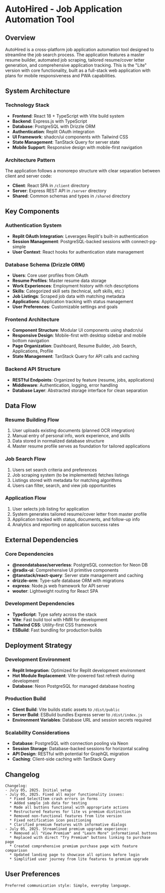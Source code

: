 # AutoHired - Job Application Automation Tool

## Overview

AutoHired is a cross-platform job application automation tool designed to streamline the job search process. The application features a master resume builder, automated job scraping, tailored resume/cover letter generation, and comprehensive application tracking. This is the "Lite" version with core functionality, built as a full-stack web application with plans for mobile responsiveness and PWA capabilities.

## System Architecture

### Technology Stack
- **Frontend**: React 18 + TypeScript with Vite build system
- **Backend**: Express.js with TypeScript 
- **Database**: PostgreSQL with Drizzle ORM
- **Authentication**: Replit OAuth integration
- **UI Framework**: shadcn/ui components with Tailwind CSS
- **State Management**: TanStack Query for server state
- **Mobile Support**: Responsive design with mobile-first navigation

### Architecture Pattern
The application follows a monorepo structure with clear separation between client and server code:
- **Client**: React SPA in `/client` directory
- **Server**: Express REST API in `/server` directory  
- **Shared**: Common schemas and types in `/shared` directory

## Key Components

### Authentication System
- **Replit OAuth Integration**: Leverages Replit's built-in authentication
- **Session Management**: PostgreSQL-backed sessions with connect-pg-simple
- **User Context**: React hooks for authentication state management

### Database Schema (Drizzle ORM)
- **Users**: Core user profiles from OAuth
- **Resume Profiles**: Master resume data storage
- **Work Experiences**: Employment history with rich descriptions
- **Skills**: Categorized skill sets (technical, soft skills, etc.)
- **Job Listings**: Scraped job data with matching metadata
- **Applications**: Application tracking with status management
- **User Preferences**: Customizable settings and goals

### Frontend Architecture
- **Component Structure**: Modular UI components using shadcn/ui
- **Responsive Design**: Mobile-first with desktop sidebar and mobile bottom navigation
- **Page Organization**: Dashboard, Resume Builder, Job Search, Applications, Profile
- **State Management**: TanStack Query for API calls and caching

### Backend API Structure
- **RESTful Endpoints**: Organized by feature (resume, jobs, applications)
- **Middleware**: Authentication, logging, error handling
- **Database Layer**: Abstracted storage interface for clean separation

## Data Flow

### Resume Building Flow
1. User uploads existing documents (planned OCR integration)
2. Manual entry of personal info, work experience, and skills
3. Data stored in normalized database structure
4. Master resume profile serves as foundation for tailored applications

### Job Search Flow
1. Users set search criteria and preferences
2. Job scraping system (to be implemented) fetches listings
3. Listings stored with metadata for matching algorithms
4. Users can filter, search, and view job opportunities

### Application Flow
1. User selects job listing for application
2. System generates tailored resume/cover letter from master profile
3. Application tracked with status, documents, and follow-up info
4. Analytics and reporting on application success rates

## External Dependencies

### Core Dependencies
- **@neondatabase/serverless**: PostgreSQL connection for Neon DB
- **@radix-ui**: Comprehensive UI primitive components
- **@tanstack/react-query**: Server state management and caching
- **drizzle-orm**: Type-safe database ORM with migrations
- **express**: Node.js web framework for API server
- **wouter**: Lightweight routing for React SPA

### Development Dependencies
- **TypeScript**: Type safety across the stack
- **Vite**: Fast build tool with HMR for development
- **Tailwind CSS**: Utility-first CSS framework
- **ESBuild**: Fast bundling for production builds

## Deployment Strategy

### Development Environment
- **Replit Integration**: Optimized for Replit development environment
- **Hot Module Replacement**: Vite-powered fast refresh during development
- **Database**: Neon PostgreSQL for managed database hosting

### Production Build
- **Client Build**: Vite builds static assets to `/dist/public`
- **Server Build**: ESBuild bundles Express server to `/dist/index.js`
- **Environment Variables**: Database URL and session secrets required

### Scalability Considerations
- **Database**: PostgreSQL with connection pooling via Neon
- **Session Storage**: Database-backed sessions for horizontal scaling
- **API Design**: RESTful with potential for GraphQL migration
- **Caching**: Client-side caching with TanStack Query

## Changelog

```
Changelog:
- July 05, 2025. Initial setup
- July 05, 2025. Fixed all major functionality issues:
  * Fixed SelectItem crash errors in forms
  * Added sample job data for testing
  * Made all buttons functional with appropriate actions
  * Restructured features for lite vs premium distinction
  * Removed non-functional features from lite version
  * Fixed notification icon positioning
  * Clarified premium features with informative dialogs
- July 05, 2025. Streamlined premium upgrade experience:
  * Removed all "View Premium" and "Learn More" informational buttons
  * Replaced with direct "Try Premium" buttons linking to purchase page
  * Created comprehensive premium purchase page with feature comparison
  * Updated landing page to showcase all options before login
  * Simplified user journey from lite features to premium upgrade
```

## User Preferences

```
Preferred communication style: Simple, everyday language.
```